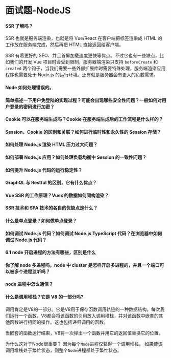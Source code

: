 # 面试题-NodeJS

#### SSR 了解吗？

SSR 也就是服务端渲染，也就是将 Vue/React 在客户端把标签渲染成 HTML 的工作放在服务端完成，然后再把 HTML 直接返回给客户端。

SSR 有着更好的 SEO、并且首屏加载速度更快等优点。不过它也有一些缺点，比如我们的开发 Vue 项目时会受到限制，服务器端渲染只支持 `beforeCreate` 和 `created` 两个钩子，当我们需要一些外部扩展库时需要特殊处理，服务端渲染应用程序也需要处于 Node.js 的运行环境。还有就是服务器会有更大的负载需求。



#### Node 如何处理错误的。



#### 简单描述一下用户免登陆的实现过程？可能会出现哪些安全性问题？一般如何对用户登录的密码进行加密？



#### Cookie 可以在服务端生成吗？Cookie 在服务端生成后的工作流程是什么样的？



#### Session、Cookie 的区别和关联？如何进行临时性和永久性的 Session 存储？



#### 如何处理 Node.js 渲染 HTML 压力过大问题？



#### 如何部署 Node.js 应用？如何处理负载均衡中 Session 的一致性问题？



#### 如何提升 Node.js 代码的运行稳定性？



#### GraphQL 与 Restful 的区别，它有什么优点？



#### Vue SSR 的工作原理？Vuex 的数据如何同构渲染？



#### SSR 技术和 SPA 技术的各自的优缺点是什么？



#### 什么是单点登录？如何做单点登录？



#### 如何调试 Node.js 代码？如何调试 Node.js TypeScript 代码？在浏览器中如何调试 Node.js 代码？



#### 6.1 node 开启进程的方法有哪些，区别是什么



#### 你了解 node 多进程吗，node 中 cluster 是怎样开启多进程的，并且一个端口可以被多个进程监听吗？



#### node 进程中怎么通信？



#### 什么是调用堆栈？它是 V8 的一部分吗?

调用肯定是V8的一部分。它是V8用于保存函数调用轨迹的一种数据结构。每次我们运行一个函数，V8都会将该函数的引用放入调用堆栈，并对该函数中嵌套的其他函数进行相同的操作。这也包括递归调用的函数。

当嵌套的函数运行结束，V8将一次弹出一个函数并用它的返回值替换它的位置。

为什么这对于Node很重要？ 因为每个`Node`进程仅获得一个调用堆栈。 如果使该调用堆栈处于繁忙状态，则整个`Node`进程都处于繁忙状态。






